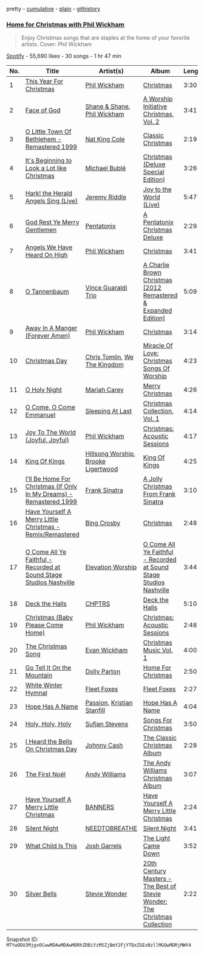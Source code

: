 pretty - [cumulative](/playlists/cumulative/37i9dQZF1DX6vY2LqhGLU1.md) - [plain](/playlists/plain/37i9dQZF1DX6vY2LqhGLU1) - [githistory](https://github.githistory.xyz/mackorone/spotify-playlist-archive/blob/main/playlists/plain/37i9dQZF1DX6vY2LqhGLU1)

### [Home for Christmas with Phil Wickham](https://open.spotify.com/playlist/37i9dQZF1DX6vY2LqhGLU1)

> Enjoy Christmas songs that are staples at the home of your favorite artists\.  Cover: Phil Wickham

[Spotify](https://open.spotify.com/user/spotify) - 55,690 likes - 30 songs - 1 hr 47 min

| No. | Title | Artist(s) | Album | Length |
|---|---|---|---|---|
| 1 | [This Year For Christmas](https://open.spotify.com/track/19DeHNpOPLVntLXYDxtB02) | [Phil Wickham](https://open.spotify.com/artist/5d1JhBfyb58upMXCZOdbQu) | [Christmas](https://open.spotify.com/album/1TzI5wwnlBtglKMxIW0Bx7) | 3:30 |
| 2 | [Face of God](https://open.spotify.com/track/6DEve01Q8cnzt698HJyl9D) | [Shane & Shane](https://open.spotify.com/artist/2LFbgsbEhfilNpQYW7mied), [Phil Wickham](https://open.spotify.com/artist/5d1JhBfyb58upMXCZOdbQu) | [A Worship Initiative Christmas, Vol\. 2](https://open.spotify.com/album/61lw866oRKSzdu8HvqAiRj) | 3:41 |
| 3 | [O Little Town Of Bethlehem \- Remastered 1999](https://open.spotify.com/track/5CYDpxZQQtvR9epP9gjxXy) | [Nat King Cole](https://open.spotify.com/artist/7v4imS0moSyGdXyLgVTIV7) | [Classic Christmas](https://open.spotify.com/album/2JPJRewGu9HBOwfDFH1A7d) | 2:19 |
| 4 | [It's Beginning to Look a Lot like Christmas](https://open.spotify.com/track/5a1iz510sv2W9Dt1MvFd5R) | [Michael Bublé](https://open.spotify.com/artist/1GxkXlMwML1oSg5eLPiAz3) | [Christmas \(Deluxe Special Edition\)](https://open.spotify.com/album/7uVimUILdzSZG4KKKWToq0) | 3:26 |
| 5 | [Hark! the Herald Angels Sing \(Live\)](https://open.spotify.com/track/5PSNbJ5aJa0o7UAygyWOg7) | [Jeremy Riddle](https://open.spotify.com/artist/6jZbQXvNtDjnj18yoHMuvi) | [Joy to the World \(Live\)](https://open.spotify.com/album/40Xmdjny3GIZaUFO5WmeJ8) | 5:47 |
| 6 | [God Rest Ye Merry Gentlemen](https://open.spotify.com/track/02ibK22WhjAVzKBm7da7lm) | [Pentatonix](https://open.spotify.com/artist/26AHtbjWKiwYzsoGoUZq53) | [A Pentatonix Christmas Deluxe](https://open.spotify.com/album/3sId8sOH47yqOWopzbEtJn) | 2:29 |
| 7 | [Angels We Have Heard On High](https://open.spotify.com/track/6r2uT3BQAYuNygl5BKv3v3) | [Phil Wickham](https://open.spotify.com/artist/5d1JhBfyb58upMXCZOdbQu) | [Christmas](https://open.spotify.com/album/1TzI5wwnlBtglKMxIW0Bx7) | 3:41 |
| 8 | [O Tannenbaum](https://open.spotify.com/track/4YhY2qHdBmSX33uj8ms0oq) | [Vince Guaraldi Trio](https://open.spotify.com/artist/4ytkhMSAnrDP8XzRNlw9FS) | [A Charlie Brown Christmas \[2012 Remastered & Expanded Edition\]](https://open.spotify.com/album/2XnNY3GEkbWHor5kyvXLu4) | 5:09 |
| 9 | [Away In A Manger \(Forever Amen\)](https://open.spotify.com/track/0AIIvSYZUvrURBcWTwhC7e) | [Phil Wickham](https://open.spotify.com/artist/5d1JhBfyb58upMXCZOdbQu) | [Christmas](https://open.spotify.com/album/1TzI5wwnlBtglKMxIW0Bx7) | 3:14 |
| 10 | [Christmas Day](https://open.spotify.com/track/58ePGDlx3W3o9sh8N1HLh3) | [Chris Tomlin](https://open.spotify.com/artist/6pRi6EIPXz4QJEOEsBaA0m), [We The Kingdom](https://open.spotify.com/artist/5Ye2QWN2Wl9zTn947eaest) | [Miracle Of Love: Christmas Songs Of Worship](https://open.spotify.com/album/5dQZ5QCJVvW6TRzWnn9aU8) | 4:23 |
| 11 | [O Holy Night](https://open.spotify.com/track/3B7FO3kJ5kv3mX7yiaB7sT) | [Mariah Carey](https://open.spotify.com/artist/4iHNK0tOyZPYnBU7nGAgpQ) | [Merry Christmas](https://open.spotify.com/album/61ulfFSmmxMhc2wCdmdMkN) | 4:26 |
| 12 | [O Come, O Come Emmanuel](https://open.spotify.com/track/7rZci3sRu1CLjAJRsId7FO) | [Sleeping At Last](https://open.spotify.com/artist/0MeLMJJcouYXCymQSHPn8g) | [Christmas Collection, Vol\. 1](https://open.spotify.com/album/1DINBPK1Aqj6Y4Cjf3w11o) | 4:14 |
| 13 | [Joy To The World \(Joyful, Joyful\)](https://open.spotify.com/track/3jNKU4TL5IjPADdAIu6acS) | [Phil Wickham](https://open.spotify.com/artist/5d1JhBfyb58upMXCZOdbQu) | [Christmas: Acoustic Sessions](https://open.spotify.com/album/0oCDrLbb3lxDiYcti6Jquv) | 4:17 |
| 14 | [King Of Kings](https://open.spotify.com/track/6kmhapLx51lmwhIIDFsUQU) | [Hillsong Worship](https://open.spotify.com/artist/3SgHzT552wy2W8pNLaLk24), [Brooke Ligertwood](https://open.spotify.com/artist/7iETGaxJ4crz3qaljDPCKC) | [King Of Kings](https://open.spotify.com/album/30RfU2mnzbrCsnZA4TSCcY) | 4:25 |
| 15 | [I'll Be Home For Christmas \(If Only In My Dreams\) \- Remastered 1999](https://open.spotify.com/track/0AY6UDs5EyeW45oQkEpsly) | [Frank Sinatra](https://open.spotify.com/artist/1Mxqyy3pSjf8kZZL4QVxS0) | [A Jolly Christmas From Frank Sinatra](https://open.spotify.com/album/0ny6mZMBrYSO0s8HAKbcVq) | 3:10 |
| 16 | [Have Yourself A Merry Little Christmas \- Remix/Remastered](https://open.spotify.com/track/5bCPOIKgaGefeBUyS9DxHF) | [Bing Crosby](https://open.spotify.com/artist/6ZjFtWeHP9XN7FeKSUe80S) | [Christmas](https://open.spotify.com/album/3r4C6wYkCYL65QjkU5oJ8y) | 2:48 |
| 17 | [O Come All Ye Faithful \- Recorded at Sound Stage Studios Nashville](https://open.spotify.com/track/6Yr2cyWPpdHeWVsOwu9rzg) | [Elevation Worship](https://open.spotify.com/artist/3YCKuqpv9nCsIhJ2v8SMix) | [O Come All Ye Faithful \- Recorded at Sound Stage Studios Nashville](https://open.spotify.com/album/60RYE09w9rWq0qg6IT9rha) | 3:44 |
| 18 | [Deck the Halls](https://open.spotify.com/track/7z2jeeAjAcuzqZJzdW9Vxm) | [CHPTRS](https://open.spotify.com/artist/3BWtALtalPxptLllZwZ4QI) | [Deck the Halls](https://open.spotify.com/album/3UCLEPKQaYlQytIDeBUvTC) | 5:10 |
| 19 | [Christmas \(Baby Please Come Home\)](https://open.spotify.com/track/6wxVjUVHuYbhL8lEWY1S4w) | [Phil Wickham](https://open.spotify.com/artist/5d1JhBfyb58upMXCZOdbQu) | [Christmas: Acoustic Sessions](https://open.spotify.com/album/0oCDrLbb3lxDiYcti6Jquv) | 2:48 |
| 20 | [The Christmas Song](https://open.spotify.com/track/0kVP7Ysp3p4Trj7mSZC9qb) | [Evan Wickham](https://open.spotify.com/artist/6lPnAPe7eezhOUdTrwm7cZ) | [Christmas Music Vol\. 1](https://open.spotify.com/album/3xtWS5nLHWhLmkqC9NTKKb) | 4:00 |
| 21 | [Go Tell It On the Mountain](https://open.spotify.com/track/7dY4EboguteCGTlthY78rL) | [Dolly Parton](https://open.spotify.com/artist/32vWCbZh0xZ4o9gkz4PsEU) | [Home For Christmas](https://open.spotify.com/album/1UB8y2zZGk6kxoDVY026zW) | 2:50 |
| 22 | [White Winter Hymnal](https://open.spotify.com/track/0GegHVxeozw3rdjte45Bfx) | [Fleet Foxes](https://open.spotify.com/artist/4EVpmkEwrLYEg6jIsiPMIb) | [Fleet Foxes](https://open.spotify.com/album/5GRnydamKvIeG46dycID6v) | 2:27 |
| 23 | [Hope Has A Name](https://open.spotify.com/track/5beWUJJQZUBgunstmXk6Ge) | [Passion](https://open.spotify.com/artist/6piIAIurGAryW5h1rqQC16), [Kristian Stanfill](https://open.spotify.com/artist/61fqRzZ9aHyPeTdUIqEEFx) | [Hope Has A Name](https://open.spotify.com/album/33GHItPpQKdgbwPn3oYEGY) | 4:04 |
| 24 | [Holy, Holy, Holy](https://open.spotify.com/track/4NTab2bmkCKaCB4F2qvDdg) | [Sufjan Stevens](https://open.spotify.com/artist/4MXUO7sVCaFgFjoTI5ox5c) | [Songs For Christmas](https://open.spotify.com/album/2cuvGy1kWrtB3vX04Irpis) | 3:50 |
| 25 | [I Heard the Bells On Christmas Day](https://open.spotify.com/track/2s7rn7BTwqXLy22JSyzR3t) | [Johnny Cash](https://open.spotify.com/artist/6kACVPfCOnqzgfEF5ryl0x) | [The Classic Christmas Album](https://open.spotify.com/album/0oVkzRJmRZ3cIdvKAxZc6U) | 2:28 |
| 26 | [The First Noël](https://open.spotify.com/track/1DvjCIefxg1YsdG3ETROph) | [Andy Williams](https://open.spotify.com/artist/4sj6D0zlMOl25nprDJBiU9) | [The Andy Williams Christmas Album](https://open.spotify.com/album/4dcJHxlOJwtyypL7sx1qch) | 3:07 |
| 27 | [Have Yourself A Merry Little Christmas](https://open.spotify.com/track/2ySCPtr4jLMS2JSY1ztGnm) | [BANNERS](https://open.spotify.com/artist/4qWnlmXWuGv2TtuxtIWlJX) | [Have Yourself A Merry Little Christmas](https://open.spotify.com/album/7uwpPKDqkOpNAUmo2eLAAm) | 2:24 |
| 28 | [Silent Night](https://open.spotify.com/track/2WsfrJof0Hh9fz0ZxTC2Ey) | [NEEDTOBREATHE](https://open.spotify.com/artist/610EjgFatGvVPtib97jQ8G) | [Silent Night](https://open.spotify.com/album/47KGGJrL31NSbqcfHN3gmJ) | 3:41 |
| 29 | [What Child Is This](https://open.spotify.com/track/4vMeO6jafDMycnkrBvizrF) | [Josh Garrels](https://open.spotify.com/artist/16QSVsPKl743hu4U5C18R8) | [The Light Came Down](https://open.spotify.com/album/69jXtqUEHCVsB5geUWN1Yl) | 3:52 |
| 30 | [Silver Bells](https://open.spotify.com/track/2MpextDSUjiWKWBZIaqUpz) | [Stevie Wonder](https://open.spotify.com/artist/7guDJrEfX3qb6FEbdPA5qi) | [20th Century Masters \- The Best of Stevie Wonder: The Christmas Collection](https://open.spotify.com/album/734TT1LYLvM5gAAYvG0DSw) | 2:22 |

Snapshot ID: `MTYwODU3MjgxOCwwMDAwMDAwMDRhZDBiYzM5ZjBmY2FjYTQxZGExNzllMGQwMDRjMWY4`

